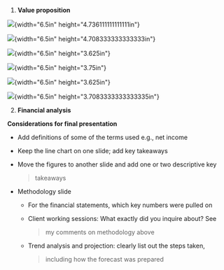 1)  **Value proposition**

![](media/image4.png){width="6.5in" height="4.736111111111111in"}

![](media/image6.png){width="6.5in" height="4.708333333333333in"}

![](media/image2.png){width="6.5in" height="3.625in"}

![](media/image3.png){width="6.5in" height="3.75in"}

![](media/image5.png){width="6.5in" height="3.625in"}

![](media/image1.png){width="6.5in" height="3.7083333333333335in"}

2)  **Financial analysis**

**Considerations for final presentation**

-   Add definitions of some of the terms used e.g., net income

-   Keep the line chart on one slide; add key takeaways

-   Move the figures to another slide and add one or two descriptive key
    > takeaways

-   Methodology slide

    -   For the financial statements, which key numbers were pulled on

    -   Client working sessions: What exactly did you inquire about? See
        > my comments on methodology above

    -   Trend analysis and projection: clearly list out the steps taken,
        > including how the forecast was prepared

